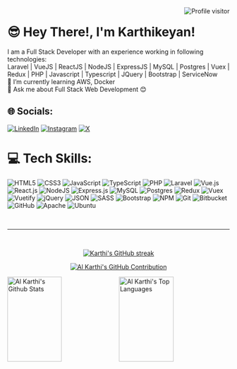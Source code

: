 <a href="https://komarev.com/ghpvc/?username=mkk-karthi">
  <img align="right" src="https://komarev.com/ghpvc/?username=mkk-karthi&label=Visitors&color=0e75b6&style=flat" alt="Profile visitor" />
</a>


# 😎 Hey There!, I'm Karthikeyan!
I am a Full Stack Developer with an experience working in following technologies:<br>
Laravel | VueJS | ReactJS | NodeJS | ExpressJS | MySQL | Postgres | Vuex | Redux | PHP | Javascript | Typescript | JQuery | Bootstrap | ServiceNow<br>🌱 I’m currently learning AWS, Docker<br>
💬 Ask me about Full Stack Web Development 😊<br>


## 🌐 Socials:
[![LinkedIn](https://img.shields.io/badge/LinkedIn-%230077B5.svg?logo=linkedin&logoColor=white)](https://www.linkedin.com/in/karthikeyan-m-00a19423b) 
[![Instagram](https://img.shields.io/badge/Instagram-%23E4405F.svg?logo=Instagram&logoColor=white)](https://www.instagram.com/m.k.k.2001) 
[![X](https://img.shields.io/badge/x-%23000000.svg?logo=x&logoColor=white)](https://twitter.com/m_k_k_2001) 

# 💻 Tech Skills:
![HTML5](https://img.shields.io/badge/html5-%23E34F26.svg?style=for-the-badge&logo=html5&logoColor=white) 
![CSS3](https://img.shields.io/badge/css3-%231572B6.svg?style=for-the-badge&logo=css3&logoColor=white) 
![JavaScript](https://img.shields.io/badge/javascript-%23323330.svg?style=for-the-badge&logo=javascript&logoColor=%23F7DF1E) 
![TypeScript](https://img.shields.io/badge/typescript-%23007ACC.svg?style=for-the-badge&logo=typescript&logoColor=white) 
![PHP](https://img.shields.io/badge/PHP-777BB4?style=for-the-badge&logo=php&logoColor=white) 
![Laravel](https://img.shields.io/badge/laravel-%23FF2D20.svg?style=for-the-badge&logo=laravel&logoColor=white) 
![Vue.js](https://img.shields.io/badge/vue.js-%2335495e.svg?style=for-the-badge&logo=vuedotjs&logoColor=%234FC08D) 
![React.js](https://img.shields.io/badge/react-%2320232a.svg?style=for-the-badge&logo=react&logoColor=%2361DAFB) 
![NodeJS](https://img.shields.io/badge/node.js-6DA55F?style=for-the-badge&logo=node.js&logoColor=white) 
![Express.js](https://img.shields.io/badge/express.js-%23404d59.svg?style=for-the-badge&logo=express&logoColor=%2361DAFB) 
![MySQL](https://img.shields.io/badge/mysql-4479A1.svg?style=for-the-badge&logo=mysql&logoColor=white) 
![Postgres](https://img.shields.io/badge/postgres-%23316192.svg?style=for-the-badge&logo=postgresql&logoColor=white) 
![Redux](https://img.shields.io/badge/redux-%23593d88.svg?style=for-the-badge&logo=redux&logoColor=white)
![Vuex](https://img.shields.io/badge/vuex-%234FC08D.svg?style=for-the-badge&logo=vuedotjs&logoColor=white
) 
![Vuetify](https://img.shields.io/badge/Vuetify-1867C0?style=for-the-badge&logo=vuetify&logoColor=AEDDFF) 
![jQuery](https://img.shields.io/badge/jquery-%230769AD.svg?style=for-the-badge&logo=jquery&logoColor=white) 
![JSON](https://img.shields.io/badge/json-%23000000.svg?style=for-the-badge&logo=json&logoColor=white) 
![SASS](https://img.shields.io/badge/SASS-hotpink.svg?style=for-the-badge&logo=SASS&logoColor=white) 
![Bootstrap](https://img.shields.io/badge/bootstrap-%237952B3.svg?style=for-the-badge&logo=bootstrap&logoColor=white) 
![NPM](https://img.shields.io/badge/NPM-%23CB3837.svg?style=for-the-badge&logo=npm&logoColor=white) 
![Git](https://img.shields.io/badge/git-%23F05033.svg?style=for-the-badge&logo=git&logoColor=white) 
![Bitbucket](https://img.shields.io/badge/bitbucket-%230047B3.svg?style=for-the-badge&logo=bitbucket&logoColor=white) 
![GitHub](https://img.shields.io/badge/github-%23121011.svg?style=for-the-badge&logo=github&logoColor=white)
![Apache](https://img.shields.io/badge/apache-%23D42029.svg?style=for-the-badge&logo=apache&logoColor=white) 
![Ubuntu](https://img.shields.io/badge/ubuntu-%23E95420.svg?style=for-the-badge&logo=ubuntu&logoColor=white) 

<br/>
<hr/>
<br/>

<p align="center">
  <a href="https://github.com/mkk-karthi">
    <img src="https://github-readme-streak-stats.herokuapp.com/?user=mkk-karthi&theme=radical&border=7F3FBF&background=0D1117" alt="Karthi's GitHub streak"/>
  </a>
</p>

<p align="center">
  <a href="https://github.com/mkk-karthi">
    <img src="https://github-profile-summary-cards.vercel.app/api/cards/profile-details?username=mkk-karthi&theme=radical" alt="Al Karthi's GitHub Contribution"/>
  </a>
</p>

<a> 
    <a href="https://github.com/mkk-karthi"><img alt="Al Karthi's Github Stats" src="https://denvercoder1-github-readme-stats.vercel.app/api?username=mkk-karthi&show_icons=true&count_private=true&theme=react&border_color=7F3FBF&bg_color=0D1117&title_color=F85D7F&icon_color=F8D866" height="192px" width="49.5%"/></a>
  <a href="https://github.com/mkk-karthi"><img alt="Al Karthi's Top Languages" src="https://denvercoder1-github-readme-stats.vercel.app/api/top-langs/?username=mkk-karthi&langs_count=8&layout=compact&theme=react&border_color=7F3FBF&bg_color=0D1117&title_color=F85D7F&icon_color=F8D866" height="192px" width="49.5%"/></a>
  <br/>
</a>

<!-- ## 💰 You can help me by Donating
[![BuyMeACoffee](https://img.shields.io/badge/Buy%20Me%20a%20Coffee-ffdd00?style=for-the-badge&logo=buy-me-a-coffee&logoColor=black)](https://buymeacoffee.com/Shubhamk) 
-->

<!-- Proudly created with GPRM ( https://gprm.itsvg.in ) -->
